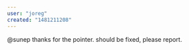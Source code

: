 ```yaml
---
user: "joreg"
created: "1481211208"
---
```


@sunep thanks for the pointer. should be fixed, please report.
